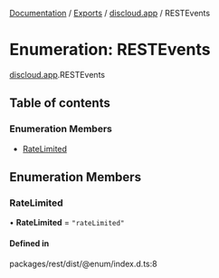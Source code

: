 [Documentation](../README.md) / [Exports](../modules.md) / [discloud.app](../modules/discloud_app.md) / RESTEvents

# Enumeration: RESTEvents

[discloud.app](../modules/discloud_app.md).RESTEvents

## Table of contents

### Enumeration Members

- [RateLimited](discloud_app.RESTEvents.md#ratelimited)

## Enumeration Members

### RateLimited

• **RateLimited** = ``"rateLimited"``

#### Defined in

packages/rest/dist/@enum/index.d.ts:8
